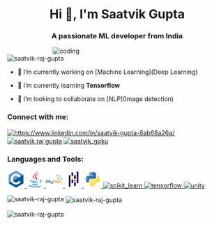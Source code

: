 <h1 align="center">Hi 👋, I'm Saatvik Gupta</h1>
<h3 align="center">A passionate ML developer from India</h3>
<img align="right" alt="coding" width="400" src "https://www.google.com/url?sa=i&url=https%3A%2F%2Fgfycat.com%2Fuk%2Fdifficultlimpingbubblefish-programming-coding&psig=AOvVaw2gdEfC-vEl9Pj7RKfhWtC7&ust=1679418356574000&source=images&cd=vfe&ved=0CA8QjRxqFwoTCNiYk4D_6v0CFQAAAAAdAAAAABA4">
<p align="left"> <img src="https://komarev.com/ghpvc/?username=saatvik-raj-gupta&label=Profile%20views&color=0e75b6&style=flat" alt="saatvik-raj-gupta" /> </p>

- 🔭 I’m currently working on [Machine Learning](Deep Learning)

- 🌱 I’m currently learning **Tensorflow**

- 👯 I’m looking to collaborate on [NLP](Image detection)

<h3 align="left">Connect with me:</h3>
<p align="left">
<a href="https://linkedin.com/in/https://www.linkedin.com/in/saatvik-gupta-8ab68a26a/" target="blank"><img align="center" src="https://raw.githubusercontent.com/rahuldkjain/github-profile-readme-generator/master/src/images/icons/Social/linked-in-alt.svg" alt="https://www.linkedin.com/in/saatvik-gupta-8ab68a26a/" height="30" width="40" /></a>
<a href="https://kaggle.com/saatvik raj gupta" target="blank"><img align="center" src="https://raw.githubusercontent.com/rahuldkjain/github-profile-readme-generator/master/src/images/icons/Social/kaggle.svg" alt="saatvik raj gupta" height="30" width="40" /></a>
<a href="https://www.hackerrank.com/saatvik_goku" target="blank"><img align="center" src="https://raw.githubusercontent.com/rahuldkjain/github-profile-readme-generator/master/src/images/icons/Social/hackerrank.svg" alt="saatvik_goku" height="30" width="40" /></a>
</p>

<h3 align="left">Languages and Tools:</h3>
<p align="left"> <a href="https://www.cprogramming.com/" target="_blank" rel="noreferrer"> <img src="https://raw.githubusercontent.com/devicons/devicon/master/icons/c/c-original.svg" alt="c" width="40" height="40"/> </a> <a href="https://www.java.com" target="_blank" rel="noreferrer"> <img src="https://raw.githubusercontent.com/devicons/devicon/master/icons/java/java-original.svg" alt="java" width="40" height="40"/> </a> <a href="https://www.mysql.com/" target="_blank" rel="noreferrer"> <img src="https://raw.githubusercontent.com/devicons/devicon/master/icons/mysql/mysql-original-wordmark.svg" alt="mysql" width="40" height="40"/> </a> <a href="https://pandas.pydata.org/" target="_blank" rel="noreferrer"> <img src="https://raw.githubusercontent.com/devicons/devicon/2ae2a900d2f041da66e950e4d48052658d850630/icons/pandas/pandas-original.svg" alt="pandas" width="40" height="40"/> </a> <a href="https://www.python.org" target="_blank" rel="noreferrer"> <img src="https://raw.githubusercontent.com/devicons/devicon/master/icons/python/python-original.svg" alt="python" width="40" height="40"/> </a> <a href="https://scikit-learn.org/" target="_blank" rel="noreferrer"> <img src="https://upload.wikimedia.org/wikipedia/commons/0/05/Scikit_learn_logo_small.svg" alt="scikit_learn" width="40" height="40"/> </a> <a href="https://www.tensorflow.org" target="_blank" rel="noreferrer"> <img src="https://www.vectorlogo.zone/logos/tensorflow/tensorflow-icon.svg" alt="tensorflow" width="40" height="40"/> </a> <a href="https://unity.com/" target="_blank" rel="noreferrer"> <img src="https://www.vectorlogo.zone/logos/unity3d/unity3d-icon.svg" alt="unity" width="40" height="40"/> </a> </p>

<p><img align="left" src="https://github-readme-stats.vercel.app/api/top-langs?username=saatvik-raj-gupta&show_icons=true&locale=en&layout=compact" alt="saatvik-raj-gupta" /></p>

<p>&nbsp;<img align="center" src="https://github-readme-stats.vercel.app/api?username=saatvik-raj-gupta&show_icons=true&locale=en" alt="saatvik-raj-gupta" /></p>

<p><img align="center" src="https://github-readme-streak-stats.herokuapp.com/?user=saatvik-raj-gupta&" alt="saatvik-raj-gupta" /></p>
